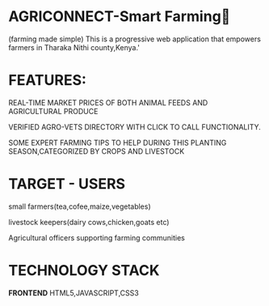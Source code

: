 # AGRICONNECT-Smart Farming🌽
  (farming made simple)
This is a progressive web application that empowers farmers in Tharaka Nithi county,Kenya.'

# FEATURES:
REAL-TIME MARKET PRICES OF BOTH ANIMAL FEEDS AND AGRICULTURAL PRODUCE

VERIFIED AGRO-VETS DIRECTORY WITH CLICK TO CALL FUNCTIONALITY.

SOME EXPERT FARMING TIPS TO HELP DURING THIS PLANTING SEASON,CATEGORIZED BY CROPS AND LIVESTOCK

# TARGET - USERS
small farmers(tea,cofee,maize,vegetables)

livestock keepers(dairy cows,chicken,goats etc)

Agricultural officers supporting farming communities

# TECHNOLOGY STACK
**FRONTEND** HTML5,JAVASCRIPT,CSS3
